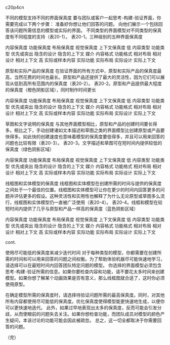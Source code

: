 c20p4cn

不同的模型支持不同的界面保真度
要与团队或客户一起思考-构建-验证界面，你需要完成以下两个步骤：
准备好你想让他们回答的问题。
向他们展示一个包括回答该问题所需信息的模型或实际的界面。
不同类型的界面模型对不同类型的保真度有不同程度的支持（表20-1）。
表20-1。三种级别的五种界面保真度



内容保真度
功能保真度
布局保真度
视觉保真度
上下文保真度
低
内容类型
功能类型
优先或突出
隐含的设计
隐含的上下文
媒介
内容格式
功能格式
相对布局
相对设计
相对上下文
高
实际或样本内容
实际功能
实际布局
实际设计
实际上下文


原型和实际产品的保真度
在验证界面的所有方式中，原型和实际产品的保真度最高，当然花费的时间也最长。原型和产品还提供了最大的灵活性，因为它们可以展现从低到高所有范围内的保真度（表20-2）。
表20-2。原型和产品提供最大程度的保真度（橙色阴影区域），同时制作时间更长



内容保真度
功能保真度
布局保真度
视觉保真度
上下文保真度
低
内容类型
功能类型
优先或突出
隐含的设计
隐含的上下文
媒介
内容格式
功能格式
相对布局
相对设计
相对上下文
高
实际或样本内容
实际功能
实际布局
实际设计
实际上下文

草图和文字说明的保真度
与其他界面模型相比，原型和产品的创建时间要长得多。相比之下，手动创建诸如文本描述和草图之类的界面模型比创建原型或产品要快得多。如此快的创建速度也意味着模型的保真度要低得多，并且可以用来回答的问题也比较有限（表20-3）。
表20-3。文字描述和草图可在短时间内提供较低的保真度（绿色阴影区域）



内容保真度
功能保真度
布局保真度
视觉保真度
上下文保真度
低
内容类型
功能类型
优先或突出
隐含的设计
隐含的上下文
媒介
内容格式
功能格式
相对布局
相对设计
相对上下文
高
实际或样本内容
实际功能
实际布局
实际设计
实际上下文


线框图和实体模型的保真度
线框图和实体模型在创建所需的时间与提供的保真度之间处于一个最佳的位置。线框图和实体模型可让你在更少的时间内回答更多的问题并评估更多的假设。这种灵活性和实用性也解释了为什么无论原型或草图多么流行，线框图和实体模型仍一直被广泛使用（表20-4）。
表20-4。线框和模型在较短时间内提供了几乎与原型和产品一样高的保真度（蓝色阴影区域）



内容保真度
功能保真度
布局保真度
视觉保真度
上下文保真度
低
内容类型
功能类型
优先或突出
隐含的设计
隐含的上下文
媒介
内容格式
功能格式
相对布局
相对设计
相对上下文
高
实际或样本内容
实际功能
实际布局
实际设计
实际上下文

cont.

使用尽可能低的保真度来减少迭代时间
对于每种类型的模型，你都需要在创建所需的时间和可以用来回答的问题之间权衡。为了帮助体验机器尽可能快速地学习，请选择可以在最短时间内回答团队特定问题的模型。
你选择的界面模型必须包含思考-构建-验证所需的信息。如果你要检查内容和功能，请不要花太多时间来创建模型。如果你想了解某个动画效果是否有意义，那么线框图就合适了，这时你必须使用原型。


在确定模型所需的保真度时，请选择待验证问题所需的最高保真度。同时，对其他所有内容都使用尽可能低的保真度。优化保真度使得模型能更快速地生成，以便你可以更快速地迭代。
此外，如果过早地表现出太多的保真度，反而可能会引发分歧，从而使眼前的问题失去关注。如果你想检查功能，而团队成员对模型的颜色产生疑问，本该讨论的功能可能会因此被疏忽。
总之，这一切全都取决于你需要回答的问题。

（完）